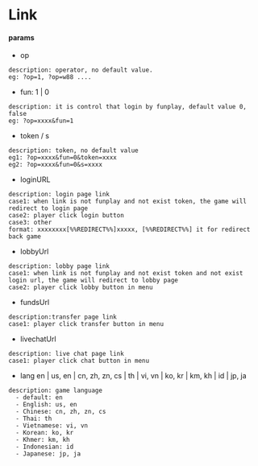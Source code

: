 # Link

#### params

- op

```
description: operator, no default value.
eg: ?op=1, ?op=w88 ....
```

- fun: 1 | 0

```
description: it is control that login by funplay, default value 0, false
eg: ?op=xxxx&fun=1
```

- token / s

```
description: token, no default value
eg1: ?op=xxxx&fun=0&token=xxxx
eg2: ?op=xxxx&fun=0&s=xxxx
```

- loginURL

```
description: login page link
case1: when link is not funplay and not exist token, the game will redirect to login page 
case2: player click login button
case3: other
format: xxxxxxxx[%%REDIRECT%%]xxxxx, [%%REDIRECT%%] it for redirect back game
```

- lobbyUrl

```
description: lobby page link
case1: when link is not funplay and not exist token and not exist login url, the game will redirect to lobby page
case2: player click lobby button in menu 
```

- fundsUrl

```
description:transfer page link
case1: player click transfer button in menu
```

- livechatUrl

```
description: live chat page link
case1: player click chat button in menu
```

- lang en | us, en | cn, zh, zn, cs | th | vi, vn | ko, kr | km, kh | id | jp, ja

```
description: game language  
  - default: en
  - English: us, en
  - Chinese: cn, zh, zn, cs
  - Thai: th
  - Vietnamese: vi, vn
  - Korean: ko, kr
  - Khmer: km, kh
  - Indonesian: id
  - Japanese: jp, ja
```
